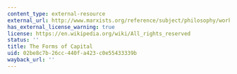```yaml
---
content_type: external-resource
external_url: http://www.marxists.org/reference/subject/philosophy/works/fr/bourdieu-forms-capital.htm
has_external_license_warning: true
license: https://en.wikipedia.org/wiki/All_rights_reserved
status: ''
title: The Forms of Capital
uid: 02be8c7b-26cc-440f-a423-c0e55433339b
wayback_url: ''
---
```

